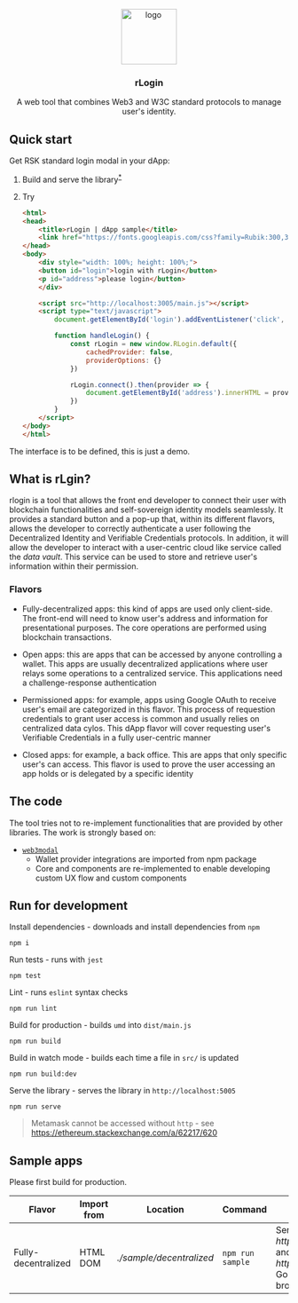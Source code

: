 <p align="middle">
    <img src="https://www.rifos.org/assets/img/logo.svg" alt="logo" height="100" >
</p>
<h3 align="middle">rLogin</h3>
<p align="middle">
    A web tool that combines Web3 and W3C standard protocols to manage user's identity.
</p>

## Quick start

Get RSK standard login modal in your dApp:

1. Build and serve the library<sup><a href="#run-for-development">*</a></sup>
2. Try

    ```html
    <html>
    <head>
        <title>rLogin | dApp sample</title>
        <link href="https://fonts.googleapis.com/css?family=Rubik:300,300i,400,400i,500,500i,700,700i,900,900i&amp;display=swap" rel="stylesheet">
    </head>
    <body>
        <div style="width: 100%; height: 100%;">
        <button id="login">login with rLogin</button>
        <p id="address">please login</button>
        </div>

        <script src="http://localhost:3005/main.js"></script>
        <script type="text/javascript">
            document.getElementById('login').addEventListener('click', handleLogin);

            function handleLogin() {
                const rLogin = new window.RLogin.default({
                    cachedProvider: false,
                    providerOptions: {}
                })

                rLogin.connect().then(provider => {
                    document.getElementById('address').innerHTML = provider.selectedAddress
                })
            }
        </script>
    </body>
    </html>
    ```

The interface is to be defined, this is just a demo.

## What is rLgin?

rlogin is a tool that allows the front end developer to connect their user with blockchain functionalities and self-sovereign identity models seamlessly. It provides a standard button and a pop-up that, within its different flavors, allows the developer to correctly authenticate a user following the Decentralized Identity and Verifiable Credentials protocols. In addition, it will allow the developer to interact with a user-centric cloud like service called the _data vault_. This service can be used to store and retrieve user's information within their permission.

### Flavors

- Fully-decentralized apps: this kind of apps are used only client-side. The front-end will need to know user's address and information for presentational purposes. The core operations are performed using blockchain transactions.

- Open apps: this are apps that can be accessed by anyone controlling a wallet. This apps are usually decentralized applications where user relays some operations to a centralized service. This applications need a challenge-response authentication

- Permissioned apps: for example, apps using Google OAuth to receive user's email are categorized in this flavor. This process of requestion credentials to grant user access is common and usually relies on centralized data cylos. This dApp flavor will cover requesting user's Verifiable Credentials in a fully user-centric manner

- Closed apps: for example, a back office. This are apps that only specific user's can access. This flavor is used to prove the user accessing an app holds or is delegated by a specific identity

## The code

The tool tries not to re-implement functionalities that are provided by other libraries. The work is strongly based on:

- [`web3modal`](https://github.com/web3Modal/web3modal/)
    - Wallet provider integrations are imported from npm package
    - Core and components are re-implemented to enable developing custom UX flow and custom components

## Run for development

Install dependencies - downloads and install dependencies from `npm`

```
npm i
```

Run tests - runs with `jest`

```
npm test
```

Lint - runs `eslint` syntax checks

```
npm run lint
```

Build for production - builds `umd` into `dist/main.js`

```
npm run build
```

Build in watch mode - builds each time a file in `src/` is updated

```
npm run build:dev
```

Serve the library - serves the library in `http://localhost:5005`

```
npm run serve
```

> Metamask cannot be accessed without `http` - see https://ethereum.stackexchange.com/a/62217/620

## Sample apps

Please first build for production.

| Flavor | Import from | Location | Command |  |
| - | - | - | - | - |
| Fully-decentralized | HTML DOM | _./sample/decentralized_ | `npm run sample` | Serves the library in _http://localhost:3006_ and a dApp in _http://localhost:3006_. Go to _3006_ with your browser |

